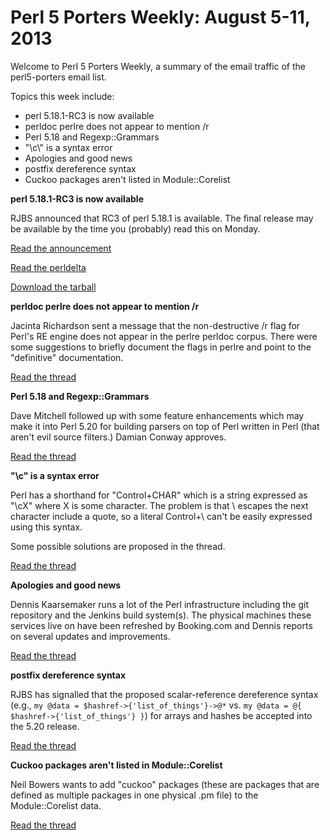 Perl 5 Porters Weekly: August 5-11, 2013
========================================

Welcome to Perl 5 Porters Weekly, a summary of the email traffic of the
perl5-porters email list. 

Topics this week include:

* perl 5.18.1-RC3 is now available
* perldoc perlre does not appear to mention /r
* Perl 5.18 and Regexp::Grammars
* "\\c\\" is a syntax error
* Apologies and good news
* postfix dereference syntax
* Cuckoo packages aren't listed in Module::Corelist

**perl 5.18.1-RC3 is now available**

RJBS announced that RC3 of perl 5.18.1 is available. The final release
may be available by the time you (probably) read this on Monday.

[Read the announcement][1]

[Read the perldelta][2]

[Download the tarball][3]

**perldoc perlre does not appear to mention /r**

Jacinta Richardson sent a message that the non-destructive /r flag
for Perl's RE engine does not appear in the perlre perldoc corpus.
There were some suggestions to briefly document the flags in perlre
and point to the "definitive" documentation.

[Read the thread][4]

**Perl 5.18 and Regexp::Grammars**

Dave Mitchell followed up with some feature enhancements which may
make it into Perl 5.20 for building parsers on top of Perl written
in Perl (that aren't evil source filters.) Damian Conway approves.

[Read the thread][5]

**"\c\" is a syntax error**

Perl has a shorthand for "Control+CHAR" which is a string expressed
as "\\cX" where X is some character. The problem is that \\ escapes
the next character include a quote, so a literal Control+\\ can't be easily
expressed using this syntax.

Some possible solutions are proposed in the thread.

[Read the thread][6]

**Apologies and good news**

Dennis Kaarsemaker runs a lot of the Perl infrastructure including the
git repository and the Jenkins build system(s).  The physical machines
these services live on have been refreshed by Booking.com and Dennis
reports on several updates and improvements.

[Read the thread][7]

**postfix dereference syntax**

RJBS has signalled that the proposed scalar-reference dereference syntax 
(e.g., `my @data = $hashref->{'list_of_things'}->@*` vs. 
`my @data = @{ $hashref->{'list_of_things'} }`) for arrays and hashes be
accepted into the 5.20 release.

[Read the thread][8]

**Cuckoo packages aren't listed in Module::Corelist**

Neil Bowers wants to add "cuckoo" packages (these are packages
that are defined as multiple packages in one physical .pm file)
to the Module::Corelist data.

[Read the thread][9]

[1]: http://www.nntp.perl.org/group/perl.perl5.porters/2013/08/msg205752.html
[2]: https://metacpan.org/module/RJBS/perl-5.18.1-RC3/pod/perldelta.pod
[3]: http://cpan.metacpan.org/authors/id/R/RJ/RJBS/perl-5.18.1-RC3.tar.bz2
[4]: http://www.nntp.perl.org/group/perl.perl5.porters/2013/08/msg205606.html
[5]: http://www.nntp.perl.org/group/perl.perl5.porters/2013/08/msg205734.html
[6]: http://www.nntp.perl.org/group/perl.perl5.porters/2013/08/msg205684.html
[7]: http://www.nntp.perl.org/group/perl.perl5.porters/2013/08/msg205769.html
[8]: http://www.nntp.perl.org/group/perl.perl5.porters/2013/08/msg205783.html
[9]: http://www.nntp.perl.org/group/perl.perl5.porters/2013/08/msg205811.html
